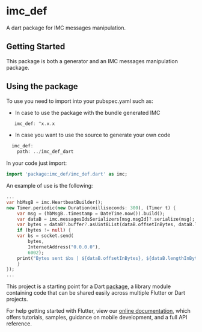 # imc_def

A dart package for IMC messages manipulation.

## Getting Started

This package is both a generator and an IMC messages manipulation
package.

## Using the package

To use you need to import into your pubspec.yaml such as:

- In case to use the package with the bundle generated IMC

```dart
   imc_def: ^x.x.x
```

- In case you want to use the source to generate your own code
  
```dart
  imc_def:
    path: ../imc_def_dart
```

In your code just import: 

```dart
import 'package:imc_def/imc_def.dart' as imc;
```

An example of use is the following:

```dart
...
var hbMsgB = imc.HeartbeatBuilder();
new Timer.periodic(new Duration(milliseconds: 300), (Timer t) {
    var msg = (hbMsgB..timestamp = DateTime.now()).build();
    var dataB = imc.messagesIdsSerializers[msg.msgId]?.serialize(msg);
    var bytes = dataB?.buffer?.asUint8List(dataB.offsetInBytes, dataB.lengthInBytes);
    if (bytes != null) {
    var bs = socket.send(
        bytes,
        InternetAddress("0.0.0.0"),
        6002);
    print("Bytes sent $bs | ${dataB.offsetInBytes}, ${dataB.lengthInBytes}");
    }
});
...
```

This project is a starting point for a Dart
[package](https://flutter.io/developing-packages/),
a library module containing code that can be shared easily across
multiple Flutter or Dart projects.

For help getting started with Flutter, view our
[online documentation](https://flutter.io/docs), which offers tutorials,
samples, guidance on mobile development, and a full API reference.
